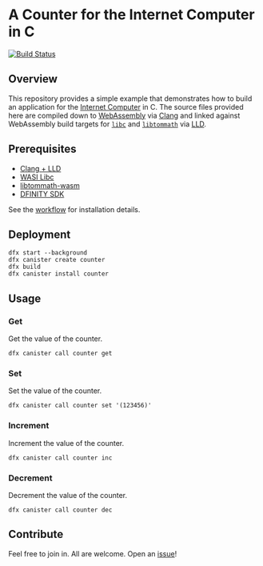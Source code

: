 #  A Counter for the Internet Computer in C

[![Build Status](https://github.com/enzoh/counter/workflows/build/badge.svg)](https://github.com/enzoh/counter/actions?query=workflow%3Abuild)

## Overview

This repository provides a simple example that demonstrates how to build an application for the [Internet Computer](https://dfinity.org) in C. The source files provided here are compiled down to [WebAssembly](https://webassembly.org) via [Clang](https://clang.llvm.org) and linked against WebAssembly build targets for [`libc`](https://musl.libc.org) and [`libtommath`](https://www.libtom.net/LibTomMath) via [LLD](https://lld.llvm.org/WebAssembly.html).

## Prerequisites

- [Clang + LLD](https://releases.llvm.org)
- [WASI Libc](https://github.com/WebAssembly/wasi-libc)
- [libtommath-wasm](https://github.com/enzoh/libtommath-wasm/releases)
- [DFINITY SDK](https://sdk.dfinity.org)

See the [workflow](https://github.com/enzoh/counter/blob/master/.github/workflows/ci.yml) for installation details.

## Deployment

```
dfx start --background
dfx canister create counter
dfx build
dfx canister install counter
```

## Usage

### Get

Get the value of the counter.

```
dfx canister call counter get
```

### Set

Set the value of the counter.

```
dfx canister call counter set '(123456)'
```

### Increment

Increment the value of the counter.

```
dfx canister call counter inc
```

### Decrement

Decrement the value of the counter.

```
dfx canister call counter dec
```

## Contribute

Feel free to join in. All are welcome. Open an [issue](https://github.com/enzoh/counter/issues)!
